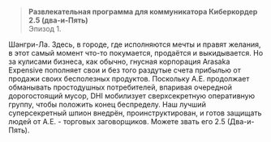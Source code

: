  > **Развлекательная программа для коммуникатора Киберкордер 2.5 (два-и-Пять)**  
Эпизод 1.

Шангри-Ла. Здесь, в городе, где исполняются мечты и правят желания, в этот самый 
момент что-то покумается, продаётся и выкидывается. Но за кулисами бизнеса, как 
обычно, гнусная корпорация Arasaka Expensive пополняет свои и без того раздутые 
счета прибылью от продажи своих бесполезных продуктов. Поскольку A.E. продолжает 
обманывать простодушных потребителей, впаривая очередной дорогостоящий мусор, DHI 
мобилизует сверхсекретную оперативную группу, чтобы положить конец беспределу.
Наш лучший суперсекретный шпион внедрён, проинструктирован, и готов защищать людей
от A.E. - торговых заговорщиков. Можете звать его 2.5 (Два-и-Пять).
